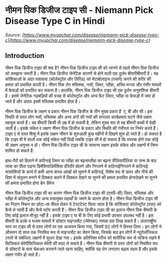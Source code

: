 # नीमन पिक डिजीज टाइप सी - Niemann Pick Disease Type C in Hindi
_Source: [https://www.myupchar.com/disease/niemann-pick-disease-type-c](https://www.myupchar.com/disease/niemann-pick-disease-type-c)_

## Introduction
नीमन पिक डिजीज टाइप सी क्या है?
नीमन पिक डिजीज टाइप सी को जानने से पहले नीमन पिक डिजीज को समझना जरूरी है। नीमन पिक डिजीज जेनेटिक कारणों से होने वाली एक दुर्लभ बीमारीबीमारी है। यह कोशिकाओं के अंदर वसावसा (कोलेस्ट्रॉल और लिपिड) को मेटाबोलाइज (पचाने) करने की शरीर की क्षमता को प्रभावित करती है।
नीमन पिक रोग मस्तिष्क, नसों, लिवर, प्लीहा, अस्थि मज्जा और गंभीर मामलों में फेफड़ों को प्रभावित कर सकता है। हालांकि, नीमन पिक डिजीज टाइप सी एक दुर्लभ अनुवांशिक बीमारी है। इसमें जेनेटिक गड़बड़ियों की वजह से कोलेस्ट्रॉल और अन्य फैट लिवर, प्लीहा या फेफड़ों में जमा हो जाते हैं और अंततः इसमें मस्तिष्क प्रभावित होता है।

नीमन पिक डिजीज के लक्षण व प्रकार
नीमन पिक डिजीज के तीन मुख्य प्रकार हैं  ए, बी और सी। इस स्थिति से ग्रस्त लोग नसों, मस्तिष्क और अन्य अंगों की नसों की लगातार कार्यक्षमता घटने जैसे लक्षण महसूस करते हैं। यह बीमारी किसी भी उम्र में हो सकती है, लेकिन मुख्य रूप से यह बीमारी बच्चों में देखी जाती है।
इसके संकेत व लक्षण नीमन पिक डिजीज के प्रकार और स्थिति की गंभीरता पर निर्भर करते हैं। टाइप ए से ग्रस्त शिशु में इसके लक्षण जीवन के शुरुआती कुछ महीनों में दिखने शुरू हो जाते हैं। हो सकता है कि टाइप बी में सालों तक कोई संकेत नहीं दिखें जबकि टाइप सी में हो सकता है कि वयस्क होने तक कोई भी लक्षण अनुभव न हों।
नीमन पिक डिजीज टाइप सी के सामान्य लक्षण
इसके संकेत और लक्षणों में निम्न शामिल हो सकते हैं:

हाथ-पैरों को हिलाने में कठिनाई
लिवर या प्लीहा का बढ़नाप्लीहा का बढ़ना
पीलियापीलिया या जन्म के बाद त्वचा का पीला पड़ना
डिमेंशियाडिमेंशिया
दौरेदौरे
बोलने और निगलने में कठिनाईनिगलने में कठिनाई
मांसपेशियों के कार्य में कमी आना
कंपन्न
आंखों को घुमाने में कठिनाई, विशेष रूप से ऊपर और नीचे की दिशा में
संतुलन बनाने में दिक्कत
चलने में दिक्कत
देखने या सुनने की क्षमता प्रभावित होनादेखने या सुनने की क्षमता प्रभावित होना
ब्रेन डैमेज

नीमन पिक डिजीज टाइप सी का कारण
नीमन पिक डिजीज टाइप सी (एनपी-सी) लिवर, मस्तिष्क और प्लीहा में कोलेस्ट्रॉल और अन्य वसायुक्त पदार्थों के जमने के कारण होता है।
नीमन पिक डिजीज टाइप सी का निदान
स्किन का छोटा-सा सैंपल लेकर ये टेस्टटेस्ट किया जाता है कि कोशिकाएं कोलेस्ट्रॉल (वसा) को कैसे ले जाती हैं और कैसे स्टोर करती हैं।
नीमन पिक डिजीज टाइप सी का इलाज
नीमन पिक बीमारी के लिए कोई इलाज मौजूद नहीं है। इसके टाइप ए या बी के लिए कोई प्रभावी उपचार उपलब्ध नहीं है।
इस बीमारी के हल्के व मध्यम मामलों में डॉक्टर माइग्लसैट (जेवेस्का) नामक दवा लिख सकते हैं। अंतरराष्ट्रीय स्तर पर टाइप सी से ग्रस्त लोगों पर एक अध्ययन किया गया, जिसमें 92 लोगों ने हिस्सा लिया। इन लोगों ने औसतन दो साल तक नियमित रूप से माइग्लसैट का सेवन किया, जिसके बाद इन लोगों में न्यूरोलॉजिकल (नसों से संबंधित) लक्षणों में सुधार देखा गया।
इसके अतिरिक्त मरीज को शारीरिक रूप से सक्रिय रखने में फिजिकल थेरेपीफिजिकल थेरेपी की मदद ले सकते हैं। नीमन पिक बीमारी से ग्रस्त लोगों को नियमित रूप से डॉक्टरों के पास चेकअप करवाने जाते रहना चाहिए, क्योंकि यह रोग लगातार बढ़ता रहता है और इसके लक्षण गंभीर हो जाते हैं।


